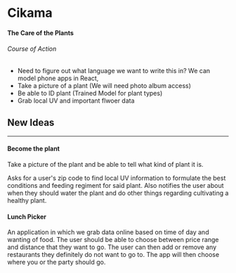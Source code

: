 # Cikama

#### The Care of the Plants

###### Course of Action

* Need to figure out what language we want to write this in? We can model phone apps in React, 
* Take a picture of a plant (We will need photo album access)
* Be able to ID plant (Trained Model for plant types)
* Grab local UV and important flwoer data



## New Ideas

---

#### Become the plant

Take a picture of the plant and be able to tell what kind of plant it is.

Asks for a user's zip code to find local UV information to formulate the best conditions and feeding regiment for said plant. Also notifies the user about when they should water the plant and do other things regarding cultivating a healthy plant.

#### Lunch Picker

An application in which we grab data online based on time of day and wanting of food. The user should be able to choose between price range and distance that they want to go. The user can then add or remove any restaurants they definitely do not want to go to. The app will then choose where you or the party should go.



